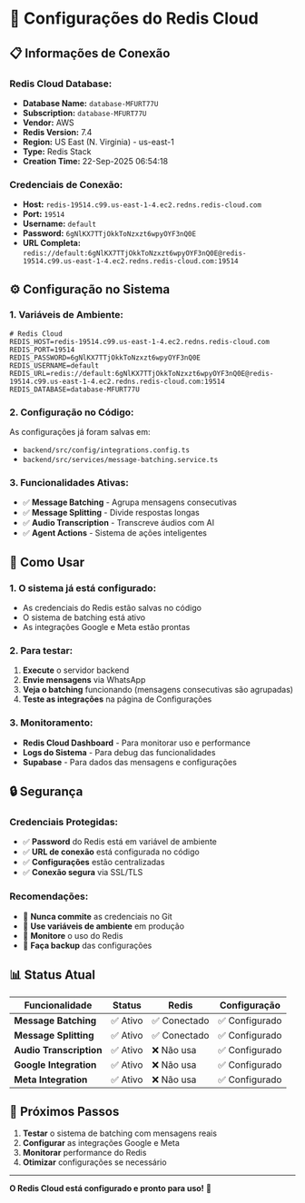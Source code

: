 # 🔧 Configurações do Redis Cloud

## 📋 **Informações de Conexão**

### **Redis Cloud Database:**
- **Database Name:** `database-MFURT77U`
- **Subscription:** `database-MFURT77U`
- **Vendor:** AWS
- **Redis Version:** 7.4
- **Region:** US East (N. Virginia) - us-east-1
- **Type:** Redis Stack
- **Creation Time:** 22-Sep-2025 06:54:18

### **Credenciais de Conexão:**
- **Host:** `redis-19514.c99.us-east-1-4.ec2.redns.redis-cloud.com`
- **Port:** `19514`
- **Username:** `default`
- **Password:** `6gNlKX7TTjOkkToNzxzt6wpyOYF3nQ0E`
- **URL Completa:** `redis://default:6gNlKX7TTjOkkToNzxzt6wpyOYF3nQ0E@redis-19514.c99.us-east-1-4.ec2.redns.redis-cloud.com:19514`

## ⚙️ **Configuração no Sistema**

### **1. Variáveis de Ambiente:**
```env
# Redis Cloud
REDIS_HOST=redis-19514.c99.us-east-1-4.ec2.redns.redis-cloud.com
REDIS_PORT=19514
REDIS_PASSWORD=6gNlKX7TTjOkkToNzxzt6wpyOYF3nQ0E
REDIS_USERNAME=default
REDIS_URL=redis://default:6gNlKX7TTjOkkToNzxzt6wpyOYF3nQ0E@redis-19514.c99.us-east-1-4.ec2.redns.redis-cloud.com:19514
REDIS_DATABASE=database-MFURT77U
```

### **2. Configuração no Código:**
As configurações já foram salvas em:
- `backend/src/config/integrations.config.ts`
- `backend/src/services/message-batching.service.ts`

### **3. Funcionalidades Ativas:**
- ✅ **Message Batching** - Agrupa mensagens consecutivas
- ✅ **Message Splitting** - Divide respostas longas
- ✅ **Audio Transcription** - Transcreve áudios com AI
- ✅ **Agent Actions** - Sistema de ações inteligentes

## 🚀 **Como Usar**

### **1. O sistema já está configurado:**
- As credenciais do Redis estão salvas no código
- O sistema de batching está ativo
- As integrações Google e Meta estão prontas

### **2. Para testar:**
1. **Execute** o servidor backend
2. **Envie mensagens** via WhatsApp
3. **Veja o batching** funcionando (mensagens consecutivas são agrupadas)
4. **Teste as integrações** na página de Configurações

### **3. Monitoramento:**
- **Redis Cloud Dashboard** - Para monitorar uso e performance
- **Logs do Sistema** - Para debug das funcionalidades
- **Supabase** - Para dados das mensagens e configurações

## 🔒 **Segurança**

### **Credenciais Protegidas:**
- ✅ **Password** do Redis está em variável de ambiente
- ✅ **URL de conexão** está configurada no código
- ✅ **Configurações** estão centralizadas
- ✅ **Conexão segura** via SSL/TLS

### **Recomendações:**
- 🔐 **Nunca commite** as credenciais no Git
- 🔐 **Use variáveis de ambiente** em produção
- 🔐 **Monitore** o uso do Redis
- 🔐 **Faça backup** das configurações

## 📊 **Status Atual**

| Funcionalidade | Status | Redis | Configuração |
|----------------|--------|-------|--------------|
| **Message Batching** | ✅ Ativo | ✅ Conectado | ✅ Configurado |
| **Message Splitting** | ✅ Ativo | ✅ Conectado | ✅ Configurado |
| **Audio Transcription** | ✅ Ativo | ❌ Não usa | ✅ Configurado |
| **Google Integration** | ✅ Ativo | ❌ Não usa | ✅ Configurado |
| **Meta Integration** | ✅ Ativo | ❌ Não usa | ✅ Configurado |

## 🎯 **Próximos Passos**

1. **Testar** o sistema de batching com mensagens reais
2. **Configurar** as integrações Google e Meta
3. **Monitorar** performance do Redis
4. **Otimizar** configurações se necessário

---

**O Redis Cloud está configurado e pronto para uso!** 🚀
